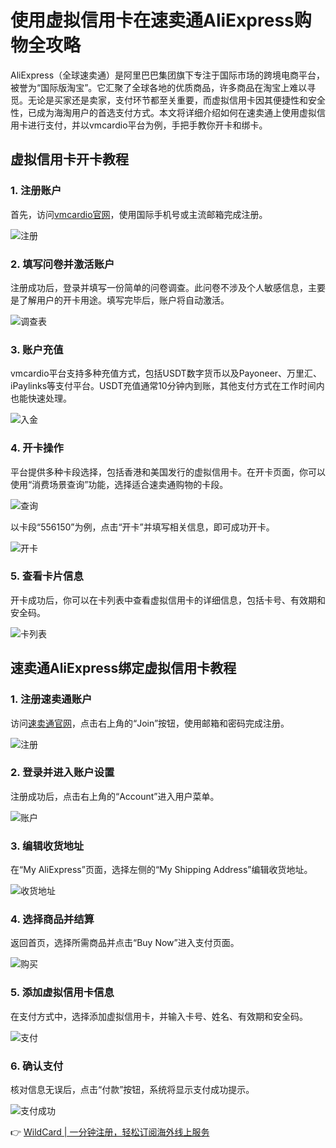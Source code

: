 # 使用虚拟信用卡在速卖通AliExpress购物全攻略

AliExpress（全球速卖通）是阿里巴巴集团旗下专注于国际市场的跨境电商平台，被誉为“国际版淘宝”。它汇聚了全球各地的优质商品，许多商品在淘宝上难以寻觅。无论是买家还是卖家，支付环节都至关重要，而虚拟信用卡因其便捷性和安全性，已成为海淘用户的首选支付方式。本文将详细介绍如何在速卖通上使用虚拟信用卡进行支付，并以vmcardio平台为例，手把手教你开卡和绑卡。

## 虚拟信用卡开卡教程

### 1. 注册账户
首先，访问[vmcardio官网](https://www.vmcardio.com/)，使用国际手机号或主流邮箱完成注册。

![注册](https://bbtdd.com/img/521535100770631.webp)

### 2. 填写问卷并激活账户
注册成功后，登录并填写一份简单的问卷调查。此问卷不涉及个人敏感信息，主要是了解用户的开卡用途。填写完毕后，账户将自动激活。

![调查表](https://bbtdd.com/img/2024861570191.webp)

### 3. 账户充值
vmcardio平台支持多种充值方式，包括USDT数字货币以及Payoneer、万里汇、iPaylinks等支付平台。USDT充值通常10分钟内到账，其他支付方式在工作时间内也能快速处理。

![入金](https://bbtdd.com/img/6953644547.webp)

### 4. 开卡操作
平台提供多种卡段选择，包括香港和美国发行的虚拟信用卡。在开卡页面，你可以使用“消费场景查询”功能，选择适合速卖通购物的卡段。

![查询](https://bbtdd.com/img/041193643308503.webp)

以卡段“556150”为例，点击“开卡”并填写相关信息，即可成功开卡。

![开卡](https://bbtdd.com/img/12572810320.webp)

### 5. 查看卡片信息
开卡成功后，你可以在卡列表中查看虚拟信用卡的详细信息，包括卡号、有效期和安全码。

![卡列表](https://bbtdd.com/img/31376643241.webp)

## 速卖通AliExpress绑定虚拟信用卡教程

### 1. 注册速卖通账户
访问[速卖通官网](https://www.aliexpress.com/)，点击右上角的“Join”按钮，使用邮箱和密码完成注册。

![注册](https://bbtdd.com/img/46121733.webp)

### 2. 登录并进入账户设置
注册成功后，点击右上角的“Account”进入用户菜单。

![账户](https://bbtdd.com/img/931916687425.webp)

### 3. 编辑收货地址
在“My AliExpress”页面，选择左侧的“My Shipping Address”编辑收货地址。

![收货地址](https://bbtdd.com/img/731108119889.webp)

### 4. 选择商品并结算
返回首页，选择所需商品并点击“Buy Now”进入支付页面。

![购买](https://bbtdd.com/img/6967797604601.webp)

### 5. 添加虚拟信用卡信息
在支付方式中，选择添加虚拟信用卡，并输入卡号、姓名、有效期和安全码。

![支付](https://bbtdd.com/img/497763366448742.webp)

### 6. 确认支付
核对信息无误后，点击“付款”按钮，系统将显示支付成功提示。

![支付成功](https://bbtdd.com/img/779767430057940.webp)

👉 [WildCard | 一分钟注册，轻松订阅海外线上服务](https://bbtdd.com/WildCard)